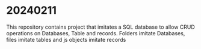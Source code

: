 # 20240211
This repository contains project that imitates a SQL database to allow CRUD operations on Databases, Table and records.
Folders imitate Databases, files imitate tables and js objects imitate records
